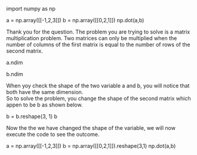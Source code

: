 import numpy as np

a = np.array([[-1,2,3]])
b = np.array([[0,2,1]])
np.dot(a,b)

Thank you for the question. The problem you are trying to solve is a matrix multiplication problem.  Two matrices can only be multiplied when the number of columns of the first matrix is equal to the number of rows of the second matrix.

a.ndim


b.ndim

When yoy check the shape of the two variable a and b, you will notice that both have the same dimension.<br> So to solve the problem, you change the shape of the second matrix which appen to be b as shown below.

b = b.reshape(3, 1)
b

Now the the we have changed the shape of the variable, we will now execute the code to see the outcome.

a = np.array([[-1,2,3]])
b = np.array([[0,2,1]]).reshape(3,1)
np.dot(a,b)
